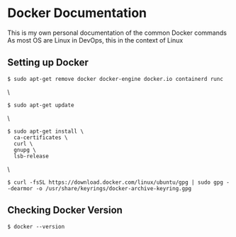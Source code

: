 # Docker Documentation
This is my own personal documentation of the common Docker commands
As most OS are Linux in DevOps, this in the context of Linux


## Setting up Docker
    $ sudo apt-get remove docker docker-engine docker.io containerd runc
\

    $ sudo apt-get update
\

    $ sudo apt-get install \
      ca-certificates \
      curl \
      gnupg \
      lsb-release
\

    $ curl -fsSL https://download.docker.com/linux/ubuntu/gpg | sudo gpg --dearmor -o /usr/share/keyrings/docker-archive-keyring.gpg

## Checking Docker Version
    $ docker --version
